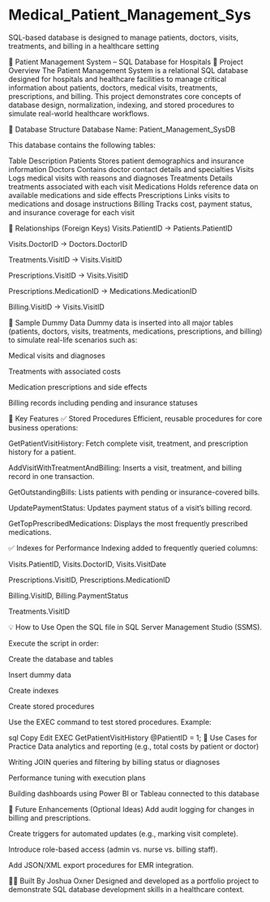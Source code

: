 # Medical_Patient_Management_Sys
SQL-based database is designed to manage patients, doctors, visits, treatments, and billing in a healthcare setting

🏥 Patient Management System – SQL Database for Hospitals
📌 Project Overview
The Patient Management System is a relational SQL database designed for hospitals and healthcare facilities to manage critical information about patients, doctors, medical visits, treatments, prescriptions, and billing. This project demonstrates core concepts of database design, normalization, indexing, and stored procedures to simulate real-world healthcare workflows.

🧱 Database Structure
Database Name: Patient_Management_SysDB

This database contains the following tables:

Table	Description
Patients	Stores patient demographics and insurance information
Doctors	Contains doctor contact details and specialties
Visits	Logs medical visits with reasons and diagnoses
Treatments	Details treatments associated with each visit
Medications	Holds reference data on available medications and side effects
Prescriptions	Links visits to medications and dosage instructions
Billing	Tracks cost, payment status, and insurance coverage for each visit

🔄 Relationships (Foreign Keys)
Visits.PatientID → Patients.PatientID

Visits.DoctorID → Doctors.DoctorID

Treatments.VisitID → Visits.VisitID

Prescriptions.VisitID → Visits.VisitID

Prescriptions.MedicationID → Medications.MedicationID

Billing.VisitID → Visits.VisitID

🧪 Sample Dummy Data
Dummy data is inserted into all major tables (patients, doctors, visits, treatments, medications, prescriptions, and billing) to simulate real-life scenarios such as:

Medical visits and diagnoses

Treatments with associated costs

Medication prescriptions and side effects

Billing records including pending and insurance statuses

🚀 Key Features
✅ Stored Procedures
Efficient, reusable procedures for core business operations:

GetPatientVisitHistory: Fetch complete visit, treatment, and prescription history for a patient.

AddVisitWithTreatmentAndBilling: Inserts a visit, treatment, and billing record in one transaction.

GetOutstandingBills: Lists patients with pending or insurance-covered bills.

UpdatePaymentStatus: Updates payment status of a visit’s billing record.

GetTopPrescribedMedications: Displays the most frequently prescribed medications.

✅ Indexes for Performance
Indexing added to frequently queried columns:

Visits.PatientID, Visits.DoctorID, Visits.VisitDate

Prescriptions.VisitID, Prescriptions.MedicationID

Billing.VisitID, Billing.PaymentStatus

Treatments.VisitID

💡 How to Use
Open the SQL file in SQL Server Management Studio (SSMS).

Execute the script in order:

Create the database and tables

Insert dummy data

Create indexes

Create stored procedures

Use the EXEC command to test stored procedures. Example:

sql
Copy
Edit
EXEC GetPatientVisitHistory @PatientID = 1;
📂 Use Cases for Practice
Data analytics and reporting (e.g., total costs by patient or doctor)

Writing JOIN queries and filtering by billing status or diagnoses

Performance tuning with execution plans

Building dashboards using Power BI or Tableau connected to this database

🔧 Future Enhancements (Optional Ideas)
Add audit logging for changes in billing and prescriptions.

Create triggers for automated updates (e.g., marking visit complete).

Introduce role-based access (admin vs. nurse vs. billing staff).

Add JSON/XML export procedures for EMR integration.

👨‍⚕️ Built By Joshua Oxner
Designed and developed as a portfolio project to demonstrate SQL database development skills in a healthcare context.

